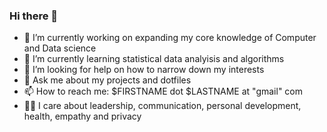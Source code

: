 ### Hi there 👋

<!--
**matejciglenecki/matejciglenecki** is a ✨ _special_ ✨ repository because its `README.md` (this file) appears on your GitHub profile.

Here are some ideas to get you started:

- 🔭 I’m currently working on ...
- 🌱 I’m currently learning ...
- 👯 I’m looking to collaborate on ...
- 🤔 I’m looking for help with ...
- 💬 Ask me about ...
- 📫 How to reach me: ...
- 😄 Pronouns: ...
- ⚡ Fun fact: ...
-->


- 🔭 I’m currently working on expanding my core knowledge of Computer and Data science
- 🌱 I’m currently learning statistical data analyisis and algorithms 
- 🤔 I’m looking for help on how to narrow down my interests
- 💬 Ask me about my projects and dotfiles
- 📫 How to reach me: $FIRSTNAME dot $LASTNAME at "gmail" com
- 👨‍⚖️ I care about leadership, communication, personal development, health, empathy and privacy
<!-- - ⚡ Fun fact: -->
